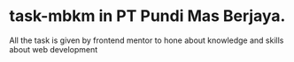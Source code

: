 # task-mbkm in PT Pundi Mas Berjaya.
 All the task is given by frontend mentor to hone about knowledge and skills about web development
